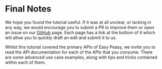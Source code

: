 # Final Notes

We hope you found the tutorial useful. If it was at all unclear, or lacking in any way, we would encourage you to submit a PR to improve them or open an issue on our [GitHub](https://github.com/ctrlplusb/easy-peasy) page.  Each page has a link at the bottom of it which will allow you to quickly draft an edit and submit it to us.

Whilst this tutorial covered the primary APIs of Easy Peasy, we invite you to read the API documentation for each of the APIs that you consume. There are some advanced use case examples, along with tips and tricks contained within each of them.